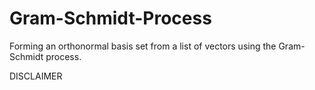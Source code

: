 # Gram-Schmidt-Process
Forming an orthonormal basis set from a list of vectors using the Gram-Schmidt process. 


DISCLAIMER 
